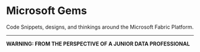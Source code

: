 # Microsoft Gems
Code Snippets, designs, and thinkings around the Microsoft Fabric Platform.

---
**WARNING: FROM THE PERSPECTIVE OF A JUNIOR DATA PROFESSIONAL**
